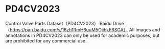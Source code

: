 # PD4CV2023
Control Valve Parts Dataset（PD4CV2023）
Baidu Drive （https://pan.baidu.com/s/16zh1RmH6uuM5OjihkF8SGA）
All images and annotations in PD4CV2023 can only be used for academic purposes, but are prohibited for any commercial use.
